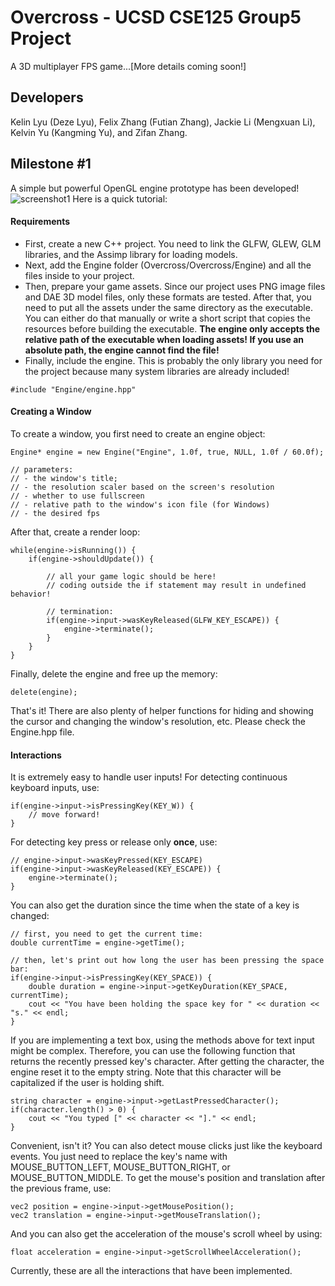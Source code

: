 # Overcross - UCSD CSE125 Group5 Project
A 3D multiplayer FPS game...[More details coming soon!]

## Developers
Kelin Lyu (Deze Lyu), Felix Zhang (Futian Zhang), Jackie Li (Mengxuan Li), Kelvin Yu (Kangming Yu), and Zifan Zhang.

## Milestone #1
A simple but powerful OpenGL engine prototype has been developed!
![screenshot1](https://github.com/ucsd-cse125-sp22/cse125-sp22-group5/blob/main/Screenshots/Screenshot1.png?raw=true)
Here is a quick tutorial:
#### Requirements
- First, create a new C++ project. You need to link the GLFW, GLEW, GLM libraries, and the Assimp library for loading models.
- Next, add the Engine folder (Overcross/Overcross/Engine) and all the files inside to your project.
- Then, prepare your game assets. Since our project uses PNG image files and DAE 3D model files, only these formats are tested. After that, you need to put all the assets under the same directory as the executable. You can either do that manually or write a short script that copies the resources before building the executable. **The engine only accepts the relative path of the executable when loading assets! If you use an absolute path, the engine cannot find the file!**
- Finally, include the engine. This is probably the only library you need for the project because many system libraries are already included!
```
#include "Engine/engine.hpp"
```
#### Creating a Window
To create a window, you first need to create an engine object:
```
Engine* engine = new Engine("Engine", 1.0f, true, NULL, 1.0f / 60.0f);

// parameters: 
// - the window's title;
// - the resolution scaler based on the screen's resolution
// - whether to use fullscreen
// - relative path to the window's icon file (for Windows)
// - the desired fps
```
After that, create a render loop:
```
while(engine->isRunning()) {
    if(engine->shouldUpdate()) {
    
        // all your game logic should be here!
        // coding outside the if statement may result in undefined behavior!
        
        // termination:
        if(engine->input->wasKeyReleased(GLFW_KEY_ESCAPE)) {
            engine->terminate();
        }
    }
}
```
Finally, delete the engine and free up the memory:
```
delete(engine);
```
That's it! There are also plenty of helper functions for hiding and showing the cursor and changing the window's resolution, etc. Please check the Engine.hpp file.
#### Interactions
It is extremely easy to handle user inputs!
For detecting continuous keyboard inputs, use:
```
if(engine->input->isPressingKey(KEY_W)) {
    // move forward!
}
```
For detecting key press or release only **once**, use:
```
// engine->input->wasKeyPressed(KEY_ESCAPE)
if(engine->input->wasKeyReleased(KEY_ESCAPE)) {
    engine->terminate();
}
```
You can also get the duration since the time when the state of a key is changed:
```
// first, you need to get the current time:
double currentTime = engine->getTime();

// then, let's print out how long the user has been pressing the space bar:
if(engine->input->isPressingKey(KEY_SPACE)) {
    double duration = engine->input->getKeyDuration(KEY_SPACE, currentTime);
    cout << "You have been holding the space key for " << duration << "s." << endl;
}
```
If you are implementing a text box, using the methods above for text input might be complex. Therefore, you can use the following function that returns the recently pressed key's character. After getting the character, the engine reset it to the empty string. Note that this character will be capitalized if the user is holding shift.
```
string character = engine->input->getLastPressedCharacter();
if(character.length() > 0) {
    cout << "You typed [" << character << "]." << endl;
}
```
Convenient, isn't it? You can also detect mouse clicks just like the keyboard events. You just need to replace the key's name with MOUSE_BUTTON_LEFT, MOUSE_BUTTON_RIGHT, or MOUSE_BUTTON_MIDDLE.
To get the mouse's position and translation after the previous frame, use:
```
vec2 position = engine->input->getMousePosition();
vec2 translation = engine->input->getMouseTranslation();
```
And you can also get the acceleration of the mouse's scroll wheel by using:
```
float acceleration = engine->input->getScrollWheelAcceleration();
```
Currently, these are all the interactions that have been implemented.
